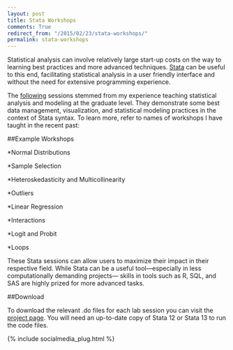 ```yaml
---
layout: post
title: Stata Workshops
comments: True
redirect_from: "/2015/02/23/stata-workshops/"
permalink: stata-workshops
---
```


Statistical analysis can involve relatively large start-up costs on the way to learning best practices and more advanced techniques. [Stata](http://www.stata.com/) can be useful to this end, facilitating statistical analysis in a user friendly interface and without the need for extensive programming experience. 

The [following](https://github.com/moralesn/stata_workshopsblob/master/README.md) sessions stemmed from my experience teaching statistical analysis and modeling at the graduate level. They demonstrate some best data management, visualization, and statistical modeling practices in the context of Stata syntax. To learn more, refer to names of workshops I have taught in the recent past:

##Example Workshops 

*Normal Distributions

*Sample Selection

*Heteroskedasticity and Multicollinearity 

*Outliers

*Linear Regression

*Interactions

*Logit and Probit

*Loops

These Stata sessions can allow users to maximize their impact in their respective field. While Stata can be a useful tool—especially in less computationally demanding projects— skills in tools such as R, SQL, and SAS are highly prized for more advanced tasks.

##Download

To download the relevant .do files for each lab session you can visit the [project page](https://github.com/moralesn/stata_workshops). You will need an up-to-date copy of Stata 12 or Stata 13 to run the code files.

{% include socialmedia_plug.html %}
